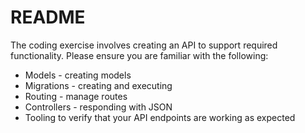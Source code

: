 # README

The coding exercise involves creating an API to support required functionality. Please ensure you are familiar with the following:

* Models - creating models
* Migrations - creating and executing
* Routing - manage routes
* Controllers - responding with JSON
* Tooling to verify that your API endpoints are working as expected
